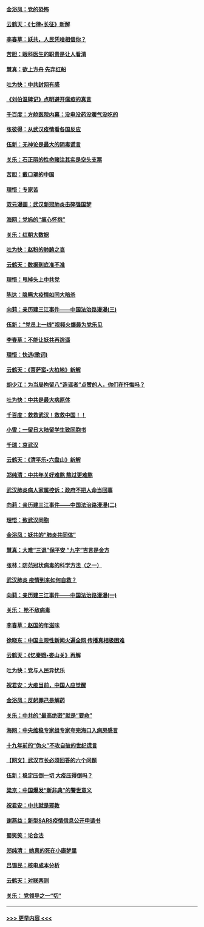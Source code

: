 #### [金浴凤：党的恐怖](../pages/nsc993/n11855849.md?t=02092022) 
#### [云鹤天：《七律▪长征》新解](../pages/nsc993/n11855479.md?t=02092022) 
#### [李春草：妖共，人民凭啥相信你？](../pages/nsc993/n11855196.md?t=02092022) 
#### [苦胆：眼科医生的职责是让人看清](../pages/nsc993/n11853840.md?t=02092022) 
#### [慧真：欲上方舟 先弃红船](../pages/nsc993/n11853483.md?t=02092022) 
#### [吐为快：中共封网有感](../pages/nsc993/n11852575.md?t=02092022) 
#### [《刘伯温碑记》点明避开瘟疫的真言](../pages/nsc993/n11852128.md?t=02092022) 
#### [千百度：方舱医院内幕：没电没药没暖气没吃的](../pages/nsc993/n11850211.md?t=02092022) 
#### [张彼得：从武汉疫情看各国反应](../pages/nsc993/n11850102.md?t=02092022) 
#### [伍新：无神论是最大的阴毒谎言](../pages/nsc993/n11846129.md?t=02092022) 
#### [关乐：石正丽的性命赌注其实是空头支票](../pages/nsc993/n11846109.md?t=02092022) 
#### [苦胆：戴口罩的中国](../pages/nsc993/n11845576.md?t=02092022) 
#### [理悟：专家苦](../pages/nsc993/n11845564.md?t=02092022) 
#### [双元漫画：武汉新冠肺炎击碎强国梦](../pages/nsc993/n11843320.md?t=02092022) 
#### [海网：党妈的“瘟心怀抱”](../pages/nsc993/n11840740.md?t=02092022) 
#### [关乐：红朝大数据](../pages/nsc993/n11840675.md?t=02092022) 
#### [吐为快：赵粉的肺腑之哀](../pages/nsc993/n11840618.md?t=02092022) 
#### [云鹤天：数据到底准不准](../pages/nsc993/n11840325.md?t=02092022) 
#### [理悟：甩掉头上中共党](../pages/nsc993/n11838826.md?t=02092022) 
#### [陈达：隐瞒大疫情如同大暗杀](../pages/nsc993/n11838771.md?t=02092022) 
#### [向莉：亲历建三江事件——中国法治路漫漫(三)](../pages/nsc993/n11831825.md?t=02092022) 
#### [伍新：“党员上一线”视频火爆最为党乐见](../pages/nsc993/n11838200.md?t=02092022) 
#### [李春草：不能让妖共再逍遥](../pages/nsc993/n11838102.md?t=02092022) 
#### [理悟：快逃(歌词)](../pages/nsc993/n11838083.md?t=02092022) 
#### [云鹤天：《菩萨蛮▪大柏地》新解](../pages/nsc993/n11838059.md?t=02092022) 
#### [胡少江：为当局拘留八“造谣者”点赞的人，你们在忏悔吗？](../pages/nsc993/n11836801.md?t=02092022) 
#### [吐为快：中共是最大病原体](../pages/nsc993/n11836748.md?t=02092022) 
#### [千百度：救救武汉！救救中国！！](../pages/nsc993/n11836145.md?t=02092022) 
#### [小雪：一留日大陆留学生致同胞书](../pages/nsc993/n11834624.md?t=02092022) 
#### [千瑞：哀武汉](../pages/nsc993/n11833647.md?t=02092022) 
#### [云鹤天：《清平乐▪六盘山》新解](../pages/nsc993/n11833611.md?t=02092022) 
#### [郑纯清：中共年关好难熬 熬过更难熬](../pages/nsc993/n11833489.md?t=02092022) 
#### [武汉肺炎病人家属控诉：政府不把人命当回事](../pages/nsc993/n11833205.md?t=02092022) 
#### [向莉：亲历建三江事件——中国法治路漫漫(二)](../pages/nsc993/n11829102.md?t=02092022) 
#### [理悟：致武汉同胞](../pages/nsc993/n11831522.md?t=02092022) 
#### [金浴凤：妖共的“肺炎共同体”](../pages/nsc993/n11829448.md?t=02092022) 
#### [慧真：大难“三退”保平安 “九字”吉言是金方](../pages/nsc993/n11829501.md?t=02092022) 
#### [张林：防范冠状病毒的科学方法（之一）](../pages/nsc993/n11828618.md?t=02092022) 
#### [武汉肺炎 疫情到来如何自救？](../pages/nsc993/n11827632.md?t=02092022) 
#### [向莉：亲历建三江事件——中国法治路漫漫(一)](../pages/nsc993/n11827190.md?t=02092022) 
#### [关乐： 枪不敌病毒](../pages/nsc993/n11826746.md?t=02092022) 
#### [李春草：赵国的年滋味](../pages/nsc993/n11826321.md?t=02092022) 
#### [徐晓东：中国主观性新闻火遍全网 传播真相极困难](../pages/nsc993/n11826508.md?t=02092022) 
#### [云鹤天：《忆秦娥▪娄山关》再解](../pages/nsc993/n11824682.md?t=02092022) 
#### [吐为快：党与人民异忧乐](../pages/nsc993/n11824660.md?t=02092022) 
#### [祝君安：大疫当前，中国人应觉醒](../pages/nsc993/n11821946.md?t=02092022) 
#### [金浴凤：反躬罪己是解药](../pages/nsc993/n11820280.md?t=02092022) 
#### [关乐：中共的“最高绝密”就是“要命”](../pages/nsc993/n11816946.md?t=02092022) 
#### [海网：中央维稳专家组专家夸完海口入病房感言](../pages/nsc993/n11815138.md?t=02092022) 
#### [十九年前的“伪火”不攻自破的世纪谎言](../pages/nsc993/n11813238.md?t=02092022) 
#### [【网文】武汉市长必须回答的六个问题](../pages/nsc993/n11813848.md?t=02092022) 
#### [伍新：稳定压倒一切 大疫压得倒吗？](../pages/nsc993/n11812634.md?t=02092022) 
#### [梁京：中国爆发“新非典”的警世意义](../pages/nsc993/n11812554.md?t=02092022) 
#### [祝君安：中共就是邪教](../pages/nsc993/n11812431.md?t=02092022) 
#### [谢燕益：新型SARS疫情信息公开申请书](../pages/nsc993/n11808840.md?t=02092022) 
#### [蜀笑笑：论合法](../pages/nsc993/n11808064.md?t=02092022) 
#### [郑纯清： 她真的死在小康梦里](../pages/nsc993/n11806623.md?t=02092022) 
#### [吕锡民：核电成本分析](../pages/nsc993/n11806284.md?t=02092022) 
#### [云鹤天：对联两则](../pages/nsc993/n11805957.md?t=02092022) 
#### [关乐： 党领导之一“切”](../pages/nsc993/n11804505.md?t=02092022) 

----
#### [ >>> 更早内容 <<< ](../indexes/nsc993-earlier.md)
